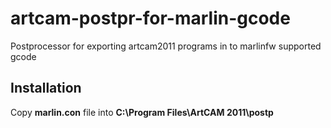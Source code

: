 # artcam-postpr-for-marlin-gcode
Postprocessor for exporting artcam2011 programs in to marlinfw supported gcode

## Installation
Copy __marlin.con__ file into __C:\Program Files\ArtCAM 2011\postp__